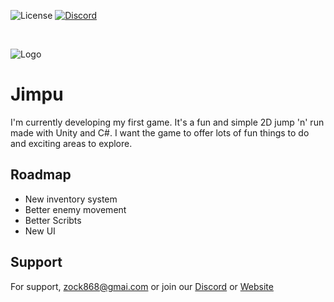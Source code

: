
![License](https://img.shields.io/badge/open-source-green)
[![Discord](https://img.shields.io/discord/954795639051538462?label=Join%20us%20on%20Discord&logo=discord&style=flat)](https://discord.gg/wxDANpJueU)



<br>

![Logo]([https://i.imgur.com/bSuU6Jy.png](https://i.imgur.com/P5sXiRd.png))

# Jimpu

I'm currently developing my first game. It's a fun and simple 2D jump 'n' run made with Unity and C#. I want the game to offer lots of fun things to do and exciting areas to explore.

## Roadmap

- New inventory system 
- Better enemy movement
- Better Scribts
- New UI

## Support

For support, zock868@gmai.com or join our [Discord](https://discord.gg/wxDANpJueU) or  [Website]()
